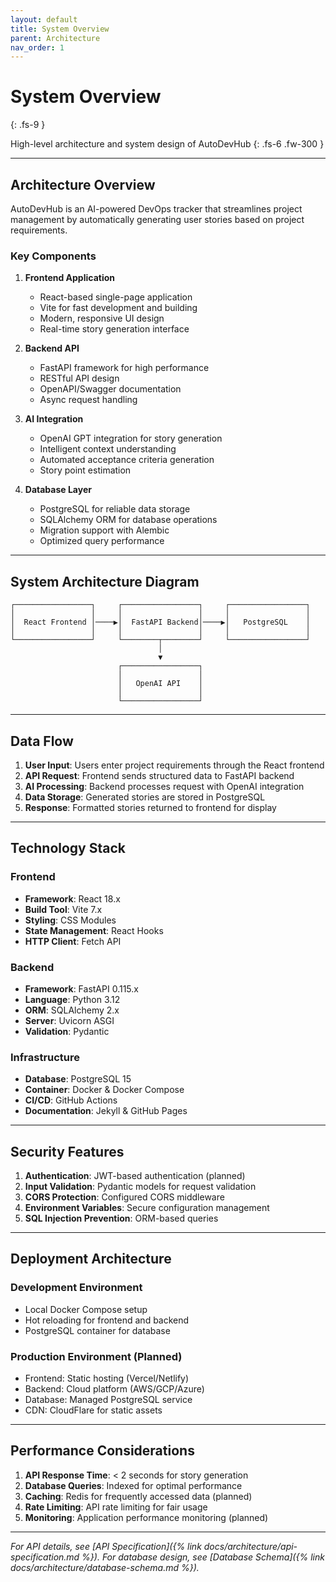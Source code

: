 ```yaml
---
layout: default
title: System Overview
parent: Architecture
nav_order: 1
---
```


# System Overview
{: .fs-9 }

High-level architecture and system design of AutoDevHub
{: .fs-6 .fw-300 }

---

## Architecture Overview

AutoDevHub is an AI-powered DevOps tracker that streamlines project management by automatically generating user stories based on project requirements.

### Key Components

1. **Frontend Application**
   - React-based single-page application
   - Vite for fast development and building
   - Modern, responsive UI design
   - Real-time story generation interface

2. **Backend API**
   - FastAPI framework for high performance
   - RESTful API design
   - OpenAPI/Swagger documentation
   - Async request handling

3. **AI Integration**
   - OpenAI GPT integration for story generation
   - Intelligent context understanding
   - Automated acceptance criteria generation
   - Story point estimation

4. **Database Layer**
   - PostgreSQL for reliable data storage
   - SQLAlchemy ORM for database operations
   - Migration support with Alembic
   - Optimized query performance

---

## System Architecture Diagram

```
┌─────────────────┐     ┌─────────────────┐     ┌─────────────────┐
│                 │     │                 │     │                 │
│  React Frontend │────▶│  FastAPI Backend│────▶│   PostgreSQL    │
│                 │     │                 │     │                 │
└─────────────────┘     └────────┬────────┘     └─────────────────┘
                                 │
                                 ▼
                        ┌─────────────────┐
                        │                 │
                        │   OpenAI API    │
                        │                 │
                        └─────────────────┘
```

---

## Data Flow

1. **User Input**: Users enter project requirements through the React frontend
2. **API Request**: Frontend sends structured data to FastAPI backend
3. **AI Processing**: Backend processes request with OpenAI integration
4. **Data Storage**: Generated stories are stored in PostgreSQL
5. **Response**: Formatted stories returned to frontend for display

---

## Technology Stack

### Frontend
- **Framework**: React 18.x
- **Build Tool**: Vite 7.x
- **Styling**: CSS Modules
- **State Management**: React Hooks
- **HTTP Client**: Fetch API

### Backend
- **Framework**: FastAPI 0.115.x
- **Language**: Python 3.12
- **ORM**: SQLAlchemy 2.x
- **Server**: Uvicorn ASGI
- **Validation**: Pydantic

### Infrastructure
- **Database**: PostgreSQL 15
- **Container**: Docker & Docker Compose
- **CI/CD**: GitHub Actions
- **Documentation**: Jekyll & GitHub Pages

---

## Security Features

1. **Authentication**: JWT-based authentication (planned)
2. **Input Validation**: Pydantic models for request validation
3. **CORS Protection**: Configured CORS middleware
4. **Environment Variables**: Secure configuration management
5. **SQL Injection Prevention**: ORM-based queries

---

## Deployment Architecture

### Development Environment
- Local Docker Compose setup
- Hot reloading for frontend and backend
- PostgreSQL container for database

### Production Environment (Planned)
- Frontend: Static hosting (Vercel/Netlify)
- Backend: Cloud platform (AWS/GCP/Azure)
- Database: Managed PostgreSQL service
- CDN: CloudFlare for static assets

---

## Performance Considerations

1. **API Response Time**: < 2 seconds for story generation
2. **Database Queries**: Indexed for optimal performance
3. **Caching**: Redis for frequently accessed data (planned)
4. **Rate Limiting**: API rate limiting for fair usage
5. **Monitoring**: Application performance monitoring (planned)

---

*For API details, see [API Specification]({% link docs/architecture/api-specification.md %}). For database design, see [Database Schema]({% link docs/architecture/database-schema.md %}).*